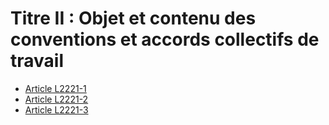 # Titre II : Objet et contenu des conventions et accords collectifs de travail

* [Article L2221-1](./LEGIARTI000006901659.md)
* [Article L2221-2](./LEGIARTI000006901660.md)
* [Article L2221-3](./LEGIARTI000006901661.md)
